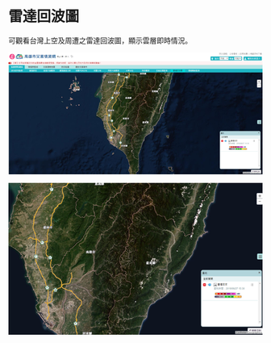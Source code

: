 # 雷達回波圖

  可觀看台灣上空及周遭之雷達回波圖，顯示雲層即時情況。

![1568259146601](assets/1568259146601.png)

![1568259154996](assets/1568259154996.png)